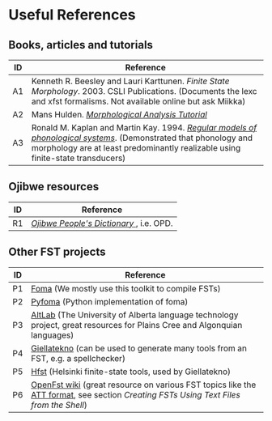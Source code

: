 # Useful References
## Books, articles and tutorials
| ID | Reference |
|----|----|
| A1 | Kenneth R. Beesley and Lauri Karttunen. *Finite State Morphology*. 2003. CSLI Publications. (Documents the lexc and xfst formalisms. Not available online but ask Miikka) |
| A2 | Mans Hulden. [*Morphological Analysis Tutorial*](https://fomafst.github.io/morphtut.html) |
| A3 | Ronald M. Kaplan and Martin Kay. 1994. [*Regular models of phonological systems*](https://aclanthology.org/J94-3001.pdf). (Demonstrated that phonology and morphology are at least predominantly realizable using finite-state transducers) |

## Ojibwe resources
| ID | Reference |
|----|----|
| R1 | [*Ojibwe People's Dictionary* ](https://ojibwe.lib.umn.edu/), i.e. OPD. |

## Other FST projects
| ID | Reference |
|----|----|
| P1 | [Foma](https://github.com/mhulden/foma/tree/master) (We mostly use this toolkit to compile FSTs) |
| P2 | [Pyfoma](https://github.com/mhulden/pyfoma/tree/main) (Python implementation of foma) |
| P3 | [AltLab](https://altlab.ualberta.ca/) (The University of Alberta language technology project, great resources for Plains Cree and Algonquian languages) |
| P4 | [Giellatekno](https://giellatekno.uit.no/index.eng.html) (can be used to generate many tools from an FST, e.g. a spellchecker) |
| P5 | [Hfst](https://github.com/hfst/hfst) (Helsinki finite-state tools, used by Giellatekno) |
| P6 | [OpenFst wiki](https://www.openfst.org/twiki/bin/view/FST/WebHome) (great resource on various FST topics like the [ATT format](https://www.openfst.org/twiki/bin/view/FST/FstQuickTour), see section *Creating FSTs Using Text Files from the Shell*) |

